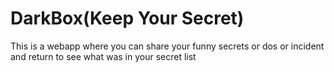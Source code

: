 # DarkBox(Keep Your Secret)

This is a webapp where you can share your funny secrets or dos or incident and return to see what was in your secret list 
